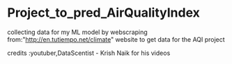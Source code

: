 # Project_to_pred_AirQualityIndex

collecting data for my ML model by webscraping from:"http://en.tutiempo.net/climate"
website to get data for the AQI project

credits :youtuber,DataScentist - Krish Naik for his videos
